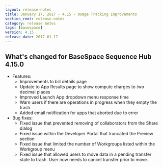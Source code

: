 ```yaml
---
layout: release-notes
title: January 17, 2017 - 4.15 - Usage Tracking Improvements
section_root: release-notes
category: release notes
tags: [basespace]
version: 4.15
release_date: 2017-01-17
---
```


## What's changed for BaseSpace Sequence Hub 4.15.0

- Features:
	- Improvements to bill details page
	- Update to App Results page to show compute charges to two decimal places
	- Improved Launch App dropdown menu response time
	- Warn users if there are operations in progress when they empty the trash
	- Added email notification for apps that aborted due to error
- Bug fixes:
	- Fixed issue that prevented removing of collaborators from the Share dialog
	- Fixed issue within the Developer Portal that truncated the Preview section
	- Fixed issue that limited the number of Workgroups listed within the Workgroup menu
	- Fixed issue that allowed users to move data in a pending transfer state to trash. User now needs to cancel transfer prior to move. 